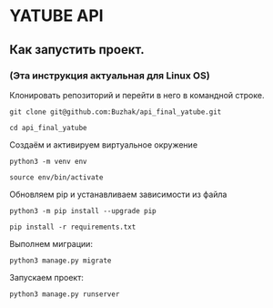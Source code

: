 # YATUBE API

## Как запустить проект.
### (Эта инструкция актуальная для Linux OS)

Клонировать репозиторий и перейти в него в командной строке.

```
git clone git@github.com:Buzhak/api_final_yatube.git
```

```
cd api_final_yatube
```

Создаём и активируем виртуальное окружение

```
python3 -m venv env
```

```
source env/bin/activate
```

Обновляем pip и устанавливаем зависимости из файла

```
python3 -m pip install --upgrade pip
```

```
pip install -r requirements.txt
```

Выполнем миграции:

```
python3 manage.py migrate
```

Запускаем проект:

```
python3 manage.py runserver
```
